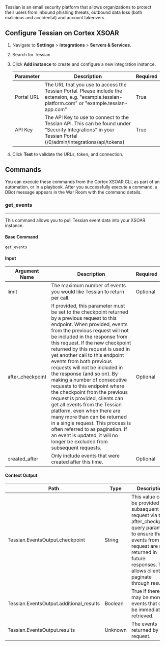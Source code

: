 Tessian is an email security platform that allows organizations to protect their users from inbound phishing threats, outbound data loss (both malicious and accidental) and account takeovers.

## Configure Tessian on Cortex XSOAR

1. Navigate to **Settings** > **Integrations** > **Servers & Services**.
2. Search for Tessian.
3. Click **Add instance** to create and configure a new integration instance.

    | **Parameter** | **Description** | **Required** |
    | --- | --- | --- |
    | Portal URL | The URL that you use to access the Tessian Portal. Please include the extension, e.g. "example.tessian-platform.com" or "example.tessian-app.com" | True |
    | API Key | The API Key to use to connect to the Tessian API. This can be found under "Security Integrations" in your Tessian Portal \(/0/admin/integrations/api/tokens\) | True |

4. Click **Test** to validate the URLs, token, and connection.

## Commands

You can execute these commands from the Cortex XSOAR CLI, as part of an automation, or in a playbook.
After you successfully execute a command, a DBot message appears in the War Room with the command details.

### get_events

***
This command allows you to pull Tessian event data into your XSOAR instance.

#### Base Command

`get_events`

#### Input

| **Argument Name** | **Description** | **Required** |
| --- | --- | --- |
| limit | The maximum number of events you would like Tessian to return per call. | Optional | 
| after_checkpoint | If provided, this parameter must be set to the checkpoint returned by a previous request to this endpoint. When provided, events from the previous request will not be included in the response from this request. If the new checkpoint returned by this request is used in yet another call to this endpoint events from both previous requests will not be included in the response (and so on). By making a number of consecutive requests to this endpoint where the checkpoint from the previous request is provided, clients can get all events from the Tessian platform, even when there are many more than can be returned in a single request. This process is often referred to as pagination. If an event is updated, it will no longer be excluded from subsequent requests. | Optional | 
| created_after | Only include events that were created after this time. | Optional | 

#### Context Output

| **Path** | **Type** | **Description** |
| --- | --- | --- |
| Tessian.EventsOutput.checkpoint | String | This value can be provided to a subsequent request via the after_checkpoint query parameter to ensure that events from this request are not returned in future responses. This allows clients to paginate through results. | 
| Tessian.EventsOutput.additional_results | Boolean | True if there may be more events that can be immediately retrieved. | 
| Tessian.EventsOutput.results | Unknown | The events returned by this request. | 
